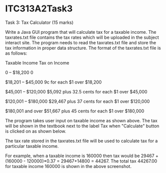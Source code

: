 # ITC313A2Task3
Task 3: Tax Calculator (15 marks)

Write a Java GUI program that will calculate tax for a taxable income. The taxrates.txt file contains the tax rates which will be uploaded in the subject interact site. The program needs to read the taxrates.txt file and store the tax information in proper data structure. The format of the taxrates.txt file is as follows:

Taxable Income            Tax on Income

0 – $18,200                      0

$18,201 – $45,000         9c for each $1 over $18,200

$45,001 – $120,000      $5,092 plus 32.5 cents for each $1 over $45,000

$120,001 – $180,000    $29,467 plus 37 cents for each $1 over $120,000

$180,001 and over       $51,667 plus 45 cents for each $1 over $180,000



The program takes user input on taxable income as shown above. The tax will be shown in the textbook next to the label Tax when "Calculate" button is clicked on as shown below.



The tax rate stored in the taxrates.txt file will be used to calculate tax for a particular taxable income.

For example, when a taxable income is 160000 then tax would be 29467 + (160000 - 120000)*0.37 = 29467+14800 = 44267. The total tax 44267.00 for taxable income 160000 is shown in the above screenshot.
